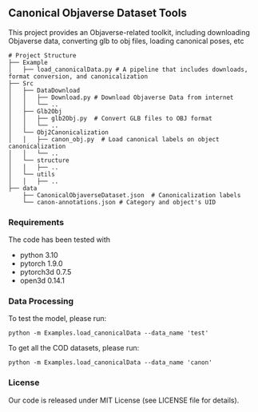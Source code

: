 ## Canonical Objaverse Dataset Tools
This project provides an Objaverse-related toolkit, including downloading Objaverse data, converting glb to obj files, loading canonical poses, etc

```
# Project Structure
├── Example
│   ├── load_canonicalData.py # A pipeline that includes downloads, format conversion, and canonicalization
├── Src
│   ├── DataDownload
│   │   ├── Download.py # Download Objaverse Data from internet
│   │   └── ..
│   ├── Glb2Obj
│   │   ├── glb2Obj.py  # Convert GLB files to OBJ format
│   │   └── ..
│   └── Obj2Canonicalization
│   │   ├── canon_obj.py  # Load canonical labels on object canonicalization
│   │   └── ..
│   └── structure
│   │   ├── ..
│   └── utils
│   │   ├── ..
├── data
    ├── CanonicalObjaverseDataset.json  # Canonicalization labels
    └── canon-annotations.json # Category and object's UID
```

### Requirements
The code has been tested with
- python 3.10
- pytorch 1.9.0
- pytorch3d 0.7.5
- open3d 0.14.1


### Data Processing
To test the model, please run:

```
python -m Examples.load_canonicalData --data_name 'test' 
```

To get all the COD datasets, please run:

```
python -m Examples.load_canonicalData --data_name 'canon' 
```

### License
Our code is released under MIT License (see LICENSE file for details).
